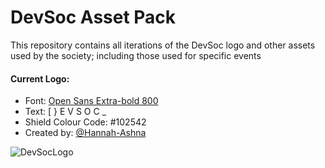 # DevSoc Asset Pack
This repository contains all iterations of the DevSoc logo and other assets used by the society; including those used for specific events

#### Current Logo:
- Font: [Open Sans Extra-bold 800](https://fonts.google.com/specimen/Open+Sans?query=Open+sans)
- Text: [ } E V S O C _
- Shield Colour Code: #102542 
- Created by: [@Hannah-Ashna](https://github.com/Hannah-Ashna)

![DevSocLogo](https://github.com/NTUDevSoc/Asset-Pack/blob/master/Current%20Logo/Logo.png)
